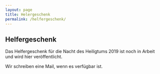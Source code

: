 ```yaml
---
layout: page
title: Helergeschenk 
permalink: /helfergeschenk/
---
```

## Helfergeschenk 

Das Helfergeschenk für die Nacht des Heiligtums 2019 ist noch in Arbeit und wird hier veröffentlicht.

Wir schreiben eine Mail, wenn es verfügbar ist.

